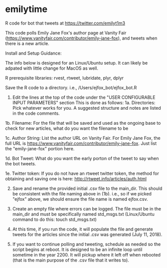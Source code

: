 # emilytime
R code for bot that tweets at https://twitter.com/emilyt1m3

This code polls Emily Jane Fox's author page at Vanity Fair (https://www.vanityfair.com/contributor/emily-jane-fox), and tweets when there is a new article.

Install and Setup Guidance:

The info below is designed for an Linux/Ubuntu setup. It can likely be adpated with little change for MacOS as well.

R prerequisite libraries: rvest, rtweet, lubridate, plyr, dplyr

Save the R code to a directory. i.e., /Users/ejfox_bot/ejfox_bot.R

1. Edit the lines at the top of the code under the "USER CONFIGURABLE INPUT PARAMETERS" section This is done as follows:
1a. Directories: Pick whatever works for you. A suggested structure and notes are listed in the code comments.

1b. Filename: For the file that will be saved and used as the ongoing base to check for new articles, what do you want the filename to be

1c. Author String: List the author URL on Vanity Fair. For Emily Jane Fox, the full URL is https://www.vanityfair.com/contributor/emily-jane-fox. Just list the "emily-jane-fox" portion here.

1d. Bot Tweet: What do you want the early porton of the tweet to say when the bot tweets.

1e. Twitter token: If you do not have an rtweet twitter token, the method for obtaining and saving one is here: http://rtweet.info/articles/auth.html

2. Save and rename the provided initial .csv file to the main_dir. This should be consistent with the file naming above in (1b). i.e., so if we picked "ejfox" above, we should ensure the file name is named ejfox.csv.

3. Create an empty file where errors can be logged. The file must be in the main_dir and must be specifically named std_msgs.txt (Linux/Ubuntu command to do this: touch std_msgs.txt)

4. At this time, if you run the code, it will populate the file and generate tweets for the articles since the initial .csv was generated (July 11, 2018).

5. If you want to continue polling and tweeting, schedule as needed so the script begins at reboot. It is designed to be an infinite loop until sometime in the year 2200. It will pickup where it left off when rebooted (that is the main purpose of the .csv file that it writes to).
